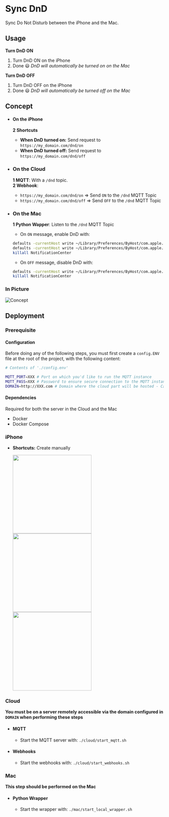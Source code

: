 # Sync DnD

Sync Do Not Disturb between the iPhone and the Mac.

## Usage

**Turn DnD ON**

1. Turn DnD ON on the iPhone
1. Done 😃 _DnD will automatically be turned on on the Mac_

**Turn DnD OFF**

1. Turn DnD OFF on the iPhone
1. Done 😃 _DnD will automatically be turned off on the Mac_


## Concept
- #### On the iPhone
  **2 Shortcuts**
    - **When DnD turned on:** Send request to `https://my_domain.com/dnd/on`
    - **When DnD turned off:** Send request to `https://my_domain.com/dnd/off`
- ### On the Cloud
  **1 MQTT**: With a `/dnd` topic.  
  **2 Webhook**:
    - `https://my_domain.com/dnd/on` => Send `ON` to the `/dnd` MQTT Topic
    - `https://my_domain.com/dnd/off` => Send `OFF` to the `/dnd` MQTT Topic

- ### On the Mac
  **1 Python Wapper**: Listen to the `/dnd` MQTT Topic
    - On `ON` message, enable DnD with:
    ```bash
    defaults -currentHost write ~/Library/Preferences/ByHost/com.apple.notificationcenterui doNotDisturb -boolean true
    defaults -currentHost write ~/Library/Preferences/ByHost/com.apple.notificationcenterui doNotDisturbDate -date "`date -u +\"%Y-%m-%d %H:%M:%S +0000\"`"
    killall NotificationCenter
    ```
    
    - On `OFF` message, disable DnD with:
    ```bash
    defaults -currentHost write ~/Library/Preferences/ByHost/com.apple.notificationcenterui doNotDisturb -boolean false
    killall NotificationCenter
    ```

### In Picture

![Concept](https://raw.githubusercontent.com/FlorianKempenich/SyncDnD/master/README/Concept.png)


## Deployment

### Prerequisite
#### Configuration
Before doing any of the following steps, you must first create a `config.ENV` file at the root of the project, with the following content:
```bash
# Contents of './config.env'

MQTT_PORT=XXX # Port on which you'd like to run the MQTT instance
MQTT_PASS=XXX # Password to ensure secure connection to the MQTT instance
DOMAIN=http://XXX.com # Domain where the cloud part will be hosted - Can be http or https
```

#### Dependencies
Required for both the server in the Cloud and the Mac
- Docker
- Docker Compose


### iPhone
- **Shortcuts:** Create manually
  <p float="left">
    <img src="https://raw.githubusercontent.com/FlorianKempenich/SyncDnD/master/README/shortcut1.jpeg" width="250" />
    <img src="https://raw.githubusercontent.com/FlorianKempenich/SyncDnD/master/README/shortcut2.jpeg" width="250" /> 
    <img src="https://raw.githubusercontent.com/FlorianKempenich/SyncDnD/master/README/shortcut3.jpeg" width="250" />
  </p>

### Cloud
**You must be on a server remotely accessible via the domain configured in `DOMAIN` when performing these steps**
- #### MQTT
  - Start the MQTT server with: `./cloud/start_mqtt.sh`

- #### Webhooks
  - Start the webhooks with: `./cloud/start_webhooks.sh`

### Mac
**This step should be performed on the Mac**
- #### Python Wrapper
  - Start the wrapper with: `./mac/start_local_wrapper.sh`


